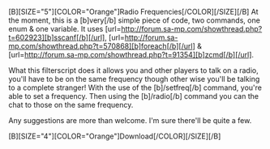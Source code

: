 [B][SIZE="5"][COLOR="Orange"]Radio Frequencies[/COLOR][/SIZE][/B]
At the moment, this is a [b]very[/b] simple piece of code, two commands, one enum & one variable. It uses [url=http://forum.sa-mp.com/showthread.php?t=602923][b]sscanf[/b][/url], [url=http://forum.sa-mp.com/showthread.php?t=570868][b]foreach[/b][/url] & [url=http://forum.sa-mp.com/showthread.php?t=91354][b]zcmd[/b][/url].

What this filterscript does it allows you and other players to talk on a radio, you'll have to be on the same frequency though other wise you'll be talking to a complete stranger! With the use of the [b]/setfreq[/b] command, you're able to set a frequency. Then using the [b]/radio[/b] command you can the chat to those on the same frequency.

Any suggestions are more than welcome. I'm sure there'll be quite a few.

[B][SIZE="4"][COLOR="Orange"]Download[/COLOR][/SIZE][/B]
